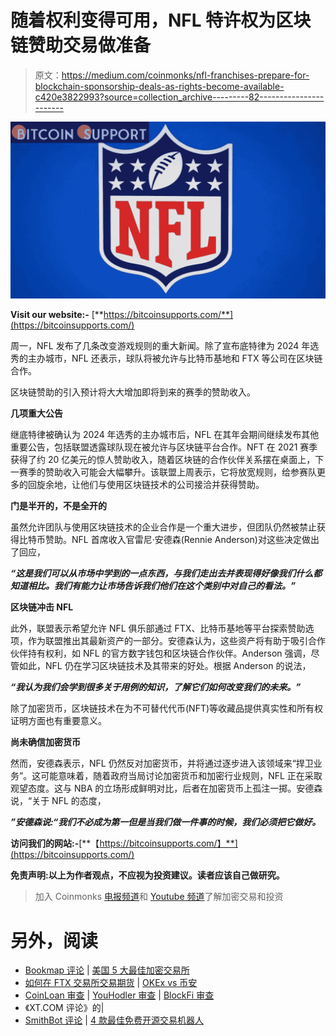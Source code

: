# 随着权利变得可用，NFL 特许权为区块链赞助交易做准备

> 原文：<https://medium.com/coinmonks/nfl-franchises-prepare-for-blockchain-sponsorship-deals-as-rights-become-available-c420e3822993?source=collection_archive---------82----------------------->

![](img/0495e79f5c4408930723fa628f8861b4.png)

**Visit our website:-** [**https://bitcoinsupports.com/**](https://bitcoinsupports.com/)

周一，NFL 发布了几条改变游戏规则的重大新闻。除了宣布底特律为 2024 年选秀的主办城市，NFL 还表示，球队将被允许与比特币基地和 FTX 等公司在区块链合作。

区块链赞助的引入预计将大大增加即将到来的赛季的赞助收入。

**几项重大公告**

继底特律被确认为 2024 年选秀的主办城市后，NFL 在其年会期间继续发布其他重要公告，包括联盟透露球队现在被允许与区块链平台合作。NFT 在 2021 赛季获得了约 20 亿美元的惊人赞助收入，随着区块链的合作伙伴关系摆在桌面上，下一赛季的赞助收入可能会大幅攀升。该联盟上周表示，它将放宽规则，给参赛队更多的回旋余地，让他们与使用区块链技术的公司接洽并获得赞助。

**门是半开的，不是全开的**

虽然允许团队与使用区块链技术的企业合作是一个重大进步，但团队仍然被禁止获得比特币赞助。NFL 首席收入官雷尼·安德森(Rennie Anderson)对这些决定做出了回应，

***“这是我们可以从市场中学到的一点东西，与我们走出去并表现得好像我们什么都知道相比。我们有能力让市场告诉我们他们在这个类别中对自己的看法。”***

**区块链冲击 NFL**

此外，联盟表示希望允许 NFL 俱乐部通过 FTX、比特币基地等平台探索赞助选项，作为联盟推出其最新资产的一部分。安德森认为，这些资产将有助于吸引合作伙伴持有权利，如 NFL 的官方数字钱包和区块链合作伙伴。Anderson 强调，尽管如此，NFL 仍在学习区块链技术及其带来的好处。根据 Anderson 的说法，

***“我认为我们会学到很多关于用例的知识，了解它们如何改变我们的未来。”***

除了加密货币，区块链技术在为不可替代代币(NFT)等收藏品提供真实性和所有权证明方面也有重要意义。

**尚未确信加密货币**

然而，安德森表示，NFL 仍然反对加密货币，并将通过逐步进入该领域来“捍卫业务”。这可能意味着，随着政府当局讨论加密货币和加密行业规则，NFL 正在采取观望态度。这与 NBA 的立场形成鲜明对比，后者在加密货币上孤注一掷。安德森说，“关于 NFL 的态度，

***”安德森说:“我们不必成为第一但是当我们做一件事的时候，我们必须把它做好。***

**访问我们的网站:-**[**【https://bitcoinsupports.com/】**](https://bitcoinsupports.com/)

**免责声明:以上为作者观点，不应视为投资建议。读者应该自己做研究。**

> 加入 Coinmonks [电报频道](https://t.me/coincodecap)和 [Youtube 频道](https://www.youtube.com/c/coinmonks/videos)了解加密交易和投资

# 另外，阅读

*   [Bookmap 评论](https://coincodecap.com/bookmap-review-2021-best-trading-software) | [美国 5 大最佳加密交易所](https://coincodecap.com/crypto-exchange-usa)
*   [如何在 FTX 交易所交易期货](https://coincodecap.com/ftx-futures-trading) | [OKEx vs 币安](https://coincodecap.com/okex-vs-binance)
*   [CoinLoan 审查](https://coincodecap.com/coinloan-review) | [YouHodler 审查](/coinmonks/youhodler-4-easy-ways-to-make-money-98969b9689f2) | [BlockFi 审查](https://coincodecap.com/blockfi-review)
*   《XT.COM 评论》的|
*   [SmithBot 评论](https://coincodecap.com/smithbot-review) | [4 款最佳免费开源交易机器人](https://coincodecap.com/free-open-source-trading-bots)
